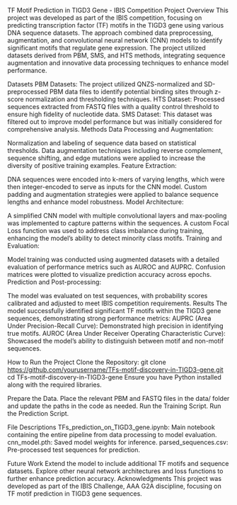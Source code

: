 TF Motif Prediction in TIGD3 Gene - IBIS Competition
Project Overview
This project was developed as part of the IBIS competition, focusing on predicting transcription factor (TF) motifs in the TIGD3 gene using various DNA sequence datasets. The approach combined data preprocessing, augmentation, and convolutional neural network (CNN) models to identify significant motifs that regulate gene expression. The project utilized datasets derived from PBM, SMS, and HTS methods, integrating sequence augmentation and innovative data processing techniques to enhance model performance.

Datasets
PBM Datasets: The project utilized QNZS-normalized and SD-preprocessed PBM data files to identify potential binding sites through z-score normalization and thresholding techniques.
HTS Dataset: Processed sequences extracted from FASTQ files with a quality control threshold to ensure high fidelity of nucleotide data.
SMS Dataset: This dataset was filtered out to improve model performance but was initially considered for comprehensive analysis.
Methods
Data Processing and Augmentation:

Normalization and labeling of sequence data based on statistical thresholds.
Data augmentation techniques including reverse complement, sequence shifting, and edge mutations were applied to increase the diversity of positive training examples.
Feature Extraction:

DNA sequences were encoded into k-mers of varying lengths, which were then integer-encoded to serve as inputs for the CNN model.
Custom padding and augmentation strategies were applied to balance sequence lengths and enhance model robustness.
Model Architecture:

A simplified CNN model with multiple convolutional layers and max-pooling was implemented to capture patterns within the sequences.
A custom Focal Loss function was used to address class imbalance during training, enhancing the model’s ability to detect minority class motifs.
Training and Evaluation:

Model training was conducted using augmented datasets with a detailed evaluation of performance metrics such as AUROC and AUPRC.
Confusion matrices were plotted to visualize prediction accuracy across epochs.
Prediction and Post-processing:

The model was evaluated on test sequences, with probability scores calibrated and adjusted to meet IBIS competition requirements.
Results
The model successfully identified significant TF motifs within the TIGD3 gene sequences, demonstrating strong performance metrics:
AUPRC (Area Under Precision-Recall Curve): Demonstrated high precision in identifying true motifs.
AUROC (Area Under Receiver Operating Characteristic Curve): Showcased the model’s ability to distinguish between motif and non-motif sequences.

How to Run the Project
Clone the Repository:
git clone https://github.com/yourusername/TFs-motif-discovery-in-TIGD3-gene.git
cd TFs-motif-discovery-in-TIGD3-gene
Ensure you have Python installed along with the required libraries.

Prepare the Data.
Place the relevant PBM and FASTQ files in the data/ folder and update the paths in the code as needed.
Run the Training Script.
Run the Prediction Script.

File Descriptions
TFs_prediction_on_TIGD3_gene.ipynb: Main notebook containing the entire pipeline from data processing to model evaluation.
cnn_model.pth: Saved model weights for inference.
parsed_sequences.csv: Pre-processed test sequences for prediction.

Future Work
Extend the model to include additional TF motifs and sequence datasets.
Explore other neural network architectures and loss functions to further enhance prediction accuracy.
Acknowledgments
This project was developed as part of the IBIS Challenge, AAA G2A discipline, focusing on TF motif prediction in TIGD3 gene sequences.
